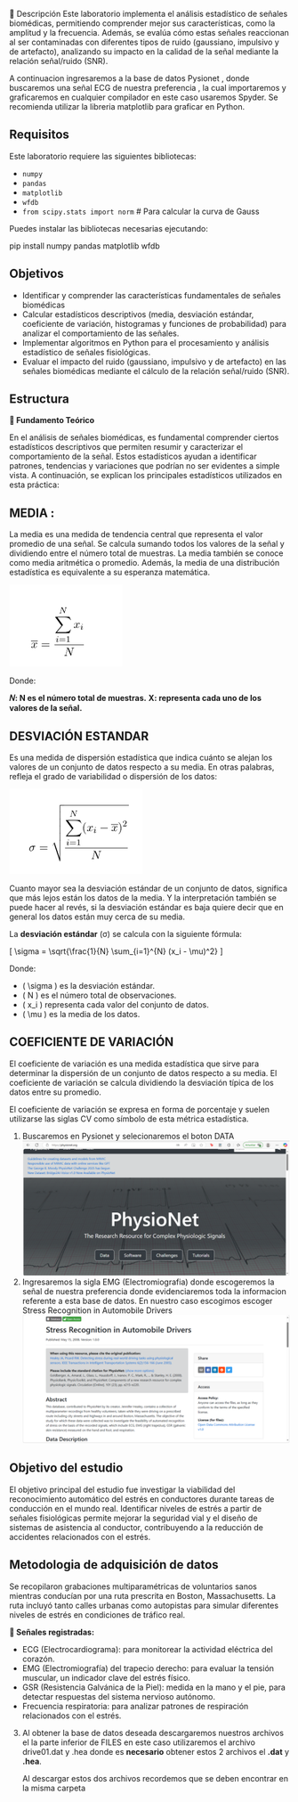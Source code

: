 📝 Descripción
Este laboratorio implementa el análisis estadístico de señales biomédicas, permitiendo comprender mejor sus características, como la amplitud y la frecuencia. Además, se evalúa cómo estas señales reaccionan al ser contaminadas con diferentes tipos de ruido (gaussiano, impulsivo y de artefacto), analizando su impacto en la calidad de la señal mediante la relación señal/ruido (SNR).

A continuacion ingresaremos a la base de datos  Pysionet , donde buscaremos una señal ECG de nuestra preferencia , la cual importaremos y graficaremos en cualquier compilador en este caso usaremos Spyder. Se recomienda utilizar la libreria matplotlib  para graficar en Python.
## Requisitos
Este laboratorio requiere las siguientes bibliotecas:
- `numpy`
- `pandas`
- `matplotlib`
- `wfdb`
- `from scipy.stats import norm`  # Para calcular la curva de Gauss

 Puedes instalar las bibliotecas necesarias ejecutando:

pip install numpy pandas matplotlib wfdb

## Objetivos 
- Identificar y comprender las características fundamentales de señales biomédicas
- Calcular estadísticos descriptivos (media, desviación estándar, coeficiente de variación, histogramas y funciones de probabilidad) para analizar el comportamiento de las señales.
- Implementar algoritmos en Python para el procesamiento y análisis estadístico de señales fisiológicas.
- Evaluar el impacto del ruido (gaussiano, impulsivo y de artefacto) en las señales biomédicas mediante el cálculo de la relación señal/ruido (SNR).


## Estructura
**🔬 Fundamento Teórico**

En el análisis de señales biomédicas, es fundamental comprender ciertos estadísticos descriptivos que permiten resumir y caracterizar el comportamiento de la señal. Estos estadísticos ayudan a identificar patrones, tendencias y variaciones que podrían no ser evidentes a simple vista. A continuación, se explican los principales estadísticos utilizados en esta práctica:

## MEDIA :  
La media es una medida de tendencia central que representa el valor promedio de una señal. Se calcula sumando todos los valores de la señal y dividiendo entre el número total de muestras. La media también se conoce como media aritmética o promedio. Además, la media de una distribución estadística es equivalente a su esperanza matemática.

  ![](https://github.com/Nupan07/procesamiento/blob/main/MEDIA.png)

  Donde:

**𝑁: N es el número total de muestras.**
**X: representa cada uno de los valores de la señal.**

## DESVIACIÓN ESTANDAR 

Es una medida de dispersión estadística que indica cuánto se alejan los valores de un conjunto de datos respecto a su media. En otras palabras, refleja el grado de variabilidad o dispersión de los datos: 

  ![](https://github.com/Nupan07/procesamiento/blob/main/Desviaci%C3%B3n.png)

Cuanto mayor sea la desviación estándar de un conjunto de datos, significa que más lejos están los datos de la media. Y la interpretación también se puede hacer al revés, si la desviación estándar es baja quiere decir que en general los datos están muy cerca de su media.

La **desviación estándar** (σ) se calcula con la siguiente fórmula:

\[
\sigma = \sqrt{\frac{1}{N} \sum_{i=1}^{N} (x_i - \mu)^2}
\]

Donde:

- \( \sigma \) es la desviación estándar.
- \( N \) es el número total de observaciones.
- \( x_i \) representa cada valor del conjunto de datos.
- \( \mu \) es la media de los datos.

## COEFICIENTE DE VARIACIÓN 

El coeficiente de variación es una medida estadística que sirve para determinar la dispersión de un conjunto de datos respecto a su media. El coeficiente de variación se calcula dividiendo la desviación típica de los datos entre su promedio.

El coeficiente de variación se expresa en forma de porcentaje y suelen utilizarse las siglas CV como símbolo de esta métrica estadística.









1. Buscaremos en Pysionet y selecionaremos el boton DATA
![](https://github.com/Nupan07/procesamiento/blob/main/Physionet.png)
2. Ingresaremos la sigla EMG (Electromiografia) donde escogeremos la señal de nuestra preferencia donde evidenciaremos toda la informacion referente a esta base de datos.
   En nuestro caso escogimos escoger Stress Recognition in Automobile Drivers
![](https://github.com/Nupan07/procesamiento/blob/main/Physionet2.png)

## Objetivo del estudio 

El objetivo principal del estudio fue investigar la viabilidad del reconocimiento automático del estrés en conductores durante tareas de conducción en el mundo real. Identificar niveles de estrés a partir de señales fisiológicas permite mejorar la seguridad vial y el diseño de sistemas de asistencia al conductor, contribuyendo a la reducción de accidentes relacionados con el estrés.

## Metodologia de adquisición de datos 
Se recopilaron grabaciones multiparamétricas de voluntarios sanos mientras conducían por una ruta prescrita en Boston, Massachusetts. La ruta incluyó tanto calles urbanas como autopistas para simular diferentes niveles de estrés en condiciones de tráfico real.

**🔬 Señales registradas:**

- ECG (Electrocardiograma): para monitorear la actividad eléctrica del corazón.
- EMG (Electromiografía) del trapecio derecho: para evaluar la tensión muscular, un indicador clave del estrés físico.
- GSR (Resistencia Galvánica de la Piel): medida en la mano y el pie, para detectar respuestas del sistema nervioso autónomo.
- Frecuencia respiratoria: para analizar patrones de respiración relacionados con el estrés.

3. Al obtener la base de datos deseada descargaremos nuestros archivos el la parte inferior de FILES en este caso utilizaremos el archivo drive01.dat y .hea donde es **necesario** obtener estos 2 archivos  el **.dat** y **.hea**.
   
   Al descargar estos dos archivos recordemos que se deben encontrar en la misma carpeta


